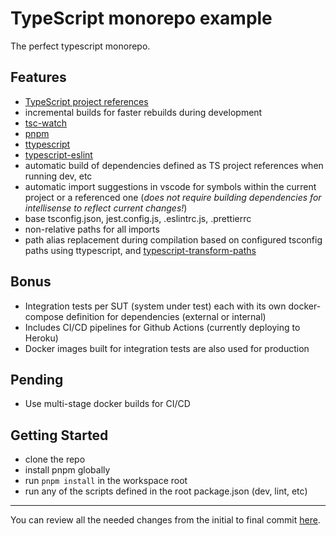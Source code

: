 # TypeScript monorepo example

The perfect typescript monorepo.

## Features

- [TypeScript project references](https://www.typescriptlang.org/docs/handbook/project-references.html)
- incremental builds for faster rebuilds during development
- [tsc-watch](https://github.com/gilamran/tsc-watch)
- [pnpm](https://pnpm.js.org/)
- [ttypescript](https://github.com/cevek/ttypescript)
- [typescript-eslint](https://github.com/typescript-eslint/typescript-eslint)
- automatic build of dependencies defined as TS project references when running dev, etc
- automatic import suggestions in vscode for symbols within the current project or a referenced one (_does not require building dependencies for intellisense to reflect current changes!_)
- base tsconfig.json, jest.config.js, .eslintrc.js, .prettierrc
- non-relative paths for all imports
- path alias replacement during compilation based on configured tsconfig paths using ttypescript, and [typescript-transform-paths](https://github.com/LeDDGroup/typescript-transform-paths)

## Bonus

- Integration tests per SUT (system under test) each with its own docker-compose definition for dependencies (external or internal)
- Includes CI/CD pipelines for Github Actions (currently deploying to Heroku)
- Docker images built for integration tests are also used for production

## Pending

- Use multi-stage docker builds for CI/CD

## Getting Started

- clone the repo
- install pnpm globally
- run `pnpm install` in the workspace root
- run any of the scripts defined in the root package.json (dev, lint, etc)

---

You can review all the needed changes from the initial to final commit [here](https://github.com/rhyek/typescript-monorepo-example/compare/d5a703c9304376297fa39418e20255e8dd60cc90..7e732e7179ad82066f8e5655bd35babc38764a2c).
